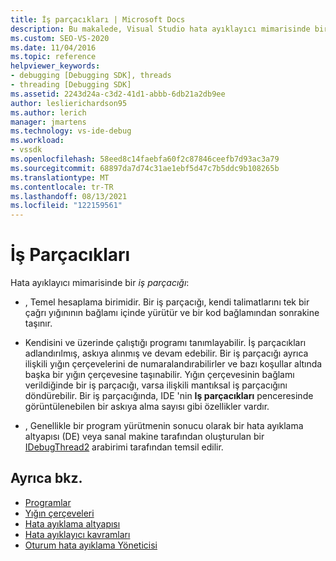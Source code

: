```yaml
---
title: İş parçacıkları | Microsoft Docs
description: Bu makalede, Visual Studio hata ayıklayıcı mimarisinde bir iş parçacığının tanımı ve rolü açıklanır.
ms.custom: SEO-VS-2020
ms.date: 11/04/2016
ms.topic: reference
helpviewer_keywords:
- debugging [Debugging SDK], threads
- threading [Debugging SDK]
ms.assetid: 2243d24a-c3d2-41d1-abbb-6db21a2db9ee
author: leslierichardson95
ms.author: lerich
manager: jmartens
ms.technology: vs-ide-debug
ms.workload:
- vssdk
ms.openlocfilehash: 58eed8c14faebfa60f2c87846ceefb7d93ac3a79
ms.sourcegitcommit: 68897da7d74c31ae1ebf5d47c7b5ddc9b108265b
ms.translationtype: MT
ms.contentlocale: tr-TR
ms.lasthandoff: 08/13/2021
ms.locfileid: "122159561"
---
```

# <a name="threads"></a>İş Parçacıkları
Hata ayıklayıcı mimarisinde bir *iş parçacığı*:

- , Temel hesaplama birimidir. Bir iş parçacığı, kendi talimatlarını tek bir çağrı yığınının bağlamı içinde yürütür ve bir kod bağlamından sonrakine taşınır.

- Kendisini ve üzerinde çalıştığı programı tanımlayabilir. İş parçacıkları adlandırılmış, askıya alınmış ve devam edebilir. Bir iş parçacığı ayrıca ilişkili yığın çerçevelerini de numaralandırabilirler ve bazı koşullar altında başka bir yığın çerçevesine taşınabilir. Yığın çerçevesinin bağlamı verildiğinde bir iş parçacığı, varsa ilişkili mantıksal iş parçacığını döndürebilir. Bir iş parçacığında, IDE 'nin **Iş parçacıkları** penceresinde görüntülenebilen bir askıya alma sayısı gibi özellikler vardır.

- , Genellikle bir program yürütmenin sonucu olarak bir hata ayıklama altyapısı (DE) veya sanal makine tarafından oluşturulan bir [IDebugThread2](../../extensibility/debugger/reference/idebugthread2.md) arabirimi tarafından temsil edilir.

## <a name="see-also"></a>Ayrıca bkz.
- [Programlar](../../extensibility/debugger/programs.md)
- [Yığın çerçeveleri](../../extensibility/debugger/stack-frames.md)
- [Hata ayıklama altyapısı](../../extensibility/debugger/debug-engine.md)
- [Hata ayıklayıcı kavramları](../../extensibility/debugger/debugger-concepts.md)
- [Oturum hata ayıklama Yöneticisi](../../extensibility/debugger/session-debug-manager.md)
